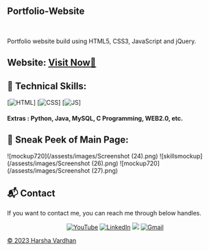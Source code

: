 
## Portfolio-Website

<a href="https://github.com/linux987598/Portfolio-Harsha-Vardhan"><img src="" alt=""/></a>
<a href="https://github.com/linux987598/Portfolio-Harsha-Vardhan"><img src="" alt=""/></a>
<a href="https://github.com/linux987598/Portfolio-Harsha-Vardhan/network/members"><img src="" alt=""/></a>
<a href="https://github.com/linux987598/Portfolio-Harsha-Vardhan/graphs/contributors"><img alt="" src="="></a>

Portfolio website build using HTML5, CSS3, JavaScript and jQuery.

<h2> Website: 
<a href="https://www.linux987598.me/" target="_blank">Visit Now🚀</a>
</h2> 

## 📌 Technical Skills:
[![HTML](https://img.shields.io/badge/html5%20-%23E34F26.svg?&style=for-the-badge&logo=html5&logoColor=white)]
[![CSS](https://img.shields.io/badge/css3%20-%231572B6.svg?&style=for-the-badge&logo=css3&logoColor=white)]
[![JS](https://img.shields.io/badge/javascript%20-%23323330.svg?&style=for-the-badge&logo=javascript&logoColor=%23F7DF1E)]

#### Extras : Python, Java, MySQL, C Programming, WEB2.0, etc.

## 📌 Sneak Peek of Main Page:
![mockup720](/assests/images/Screenshot (24).png)
![skillsmockup](/assests/images/Screenshot (26).png)
![mockup720](/assests/images/Screenshot (27).png)

<h2>📬 Contact</h2>

If you want to contact me, you can reach me through below handles.

<div align="center">

<a  href="https://www.youtube.com/@Linux-hp5tc" target="_blank"><img alt="YouTube" src="https://img.shields.io/badge/Youtube-%23FF0000.svg?style=for-the-badge&logo=YouTube&logoColor=white" /></a>
<a  href="https://www.linkedin.com/in/harsha654265/" target="_blank"><img alt="LinkedIn" src="https://img.shields.io/badge/linkedin%20-%230077B5.svg?&style=for-the-badge&logo=linkedin&logoColor=white" /></a>
<a href="https://twitter.com/linux987598" target="_blank"><img src="https://img.shields.io/badge/twitter-%2300acee.svg?&style=for-the-badge&logo=twitter&logoColor=white&alt=twitter" /></a>
<a href="harsha654265@gmail.com"><img  alt="Gmail" src="https://img.shields.io/badge/Gmail-D14836?style=for-the-badge&logo=gmail&logoColor=white" />

</div>

© 2023 Harsha Vardhan


